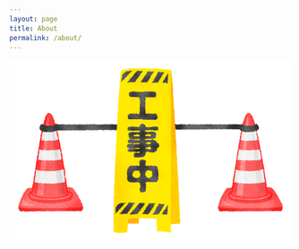 ```yaml
---
layout: page
title: About
permalink: /about/
---
```


![under-construction](/assets/other/under-construction.png)